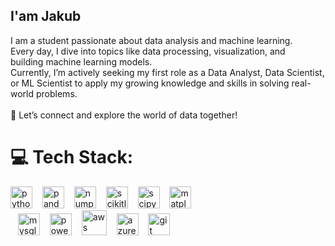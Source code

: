 <h2 align="left">I'am Jakub</h2>
I am a student passionate about data analysis and machine learning. <br>
Every day, I dive into topics like data processing, visualization, and <br>
building machine learning models. <br>Currently, I’m actively seeking my first role as a Data Analyst, Data Scientist, <br>
or ML Scientist to apply my growing knowledge and skills in solving real-world problems.<br><br>
🌟 Let’s connect and explore the world of data together!


# 💻 Tech Stack:
<div align="left">
  <img src="https://cdn.jsdelivr.net/gh/devicons/devicon/icons/python/python-original.svg" height="35" alt="python logo"  />
  <img width="8" />
  <img src="https://img.shields.io/badge/pandas-150458?logo=pandas&logoColor=white&style=for-the-badge" height="35" alt="pandas logo"  />
  <img width="8" />
  <img src="https://img.shields.io/badge/NumPy-013243?logo=numpy&logoColor=white&style=for-the-badge" height="35" alt="numpy logo"  />
  <img width="8" />
  <img src="https://img.shields.io/badge/scikit--learn-%23F7931E.svg?style=for-the-badge&logo=scikit-learn&logoColor=white" height="35" alt="scikitlearn logo"  />
  <img width="8" />
  <img src="https://img.shields.io/badge/SciPy-%230C55A5.svg?style=for-the-badge&logo=scipy&logoColor=%white" height="35" alt="scipy logo"  /> 
  <img width="8" />
  <img src="https://img.shields.io/badge/Matplotlib-%23ffffff.svg?style=for-the-badge&logo=Matplotlib&logoColor=black" height="35" alt="matplotlib logo"  /> 
  
  <br>
  <img width="8" />
  <img src="https://cdn.jsdelivr.net/gh/devicons/devicon/icons/mysql/mysql-original.svg" height="35" alt="mysql logo"  />
  <img width="8" />
  <img src="https://upload.wikimedia.org/wikipedia/commons/c/cf/New_Power_BI_Logo.svg" height="35" alt="powerbi logo"  />
  <img width="8" />
  <img src="https://skillicons.dev/icons?i=aws" height="40" alt="aws logo"  />
  <img width="8" />
  <img src="https://cdn.jsdelivr.net/gh/devicons/devicon/icons/azure/azure-original.svg" height="35" alt="azure logo"  />
  <img width="8" />
  <img src="https://cdn.jsdelivr.net/gh/devicons/devicon/icons/git/git-original.svg" height="35" alt="git logo"  />
  
</div>

###

###


###

<br clear="both">


###
